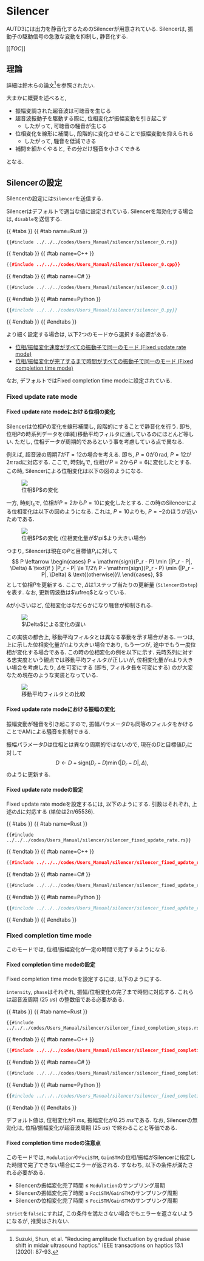 # Silencer

AUTD3には出力を静音化するためのSilencerが用意されている.
Silencerは, 振動子の駆動信号の急激な変動を抑制し, 静音化する.

[[_TOC_]]

## 理論

詳細は鈴木らの論文[^suzuki2020]を参照されたい.

大まかに概要を述べると, 

* 振幅変調された超音波は可聴音を生じる
* 超音波振動子を駆動する際に, 位相変化が振幅変動を引き起こす
    * したがって, 可聴音の騒音が生じる
* 位相変化を線形に補間し, 段階的に変化させることで振幅変動を抑えられる
    * したがって, 騒音を低減できる
* 補間を細かくやると, その分だけ騒音を小さくできる

となる.

## Silencerの設定

Silencerの設定には`Silencer`を送信する.

Silencerはデフォルトで適当な値に設定されている.
Silencerを無効化する場合は, `disable`を送信する.

{{ #tabs }}
{{ #tab name=Rust }}
```rust,edition2024
{{#include ../../../codes/Users_Manual/silencer/silencer_0.rs}}
```
{{ #endtab }}
{{ #tab name=C++ }}
```cpp
{{#include ../../../codes/Users_Manual/silencer/silencer_0.cpp}}
```
{{ #endtab }}
{{ #tab name=C# }}
```cs
{{#include ../../../codes/Users_Manual/silencer/silencer_0.cs}}
```
{{ #endtab }}
{{ #tab name=Python }}
```python
{{#include ../../../codes/Users_Manual/silencer/silencer_0.py}}
```
{{ #endtab }}
{{ #endtabs }}

より細く設定する場合は, 以下2つのモードから選択する必要がある.

- [位相/振幅変化速度がすべての振動子で同一のモード (Fixed update rate mode)](#fixed-update-rate-mode)
- [位相/振幅変化が完了するまで時間がすべての振動子で同一のモード (Fixed completion time mode)](#fixed-completion-time-mode)

なお, デフォルトではFixed completion time modeに設定されている.

### Fixed update rate mode

#### Fixed update rate modeにおける位相の変化

Silencerは位相$P$の変化を線形補間し, 段階的にすることで静音化を行う.
即ち, 位相$P$の時系列データを(単純)移動平均フィルタに通しているのにほとんど等しい.
ただし, 位相データが周期的であるという事を考慮している点で異なる.

例えば, 超音波の周期$T$が$T=12$の場合を考える. 即ち, $P=0$が$0\,\mathrm{rad}$, $P=12$が$2\pi\,\mathrm{rad}$に対応する. 
ここで, 時刻$t_s$で, 位相が$P=2$から$P=6$に変化したとする.
この時, Silencerによる位相変化は以下の図のようになる.

<figure>
  <img src="../../fig/Users_Manual/silent/phase.svg"/>
<figcaption>位相$P$の変化</figcaption>
</figure>

一方, 時刻$t_s$で, 位相が$P=2$から$P=10$に変化したとする.
この時のSilencerによる位相変化は以下の図のようになる.
これは, $P=10$よりも, $P=-2$のほうが近いためである.

<figure>
  <img src="../../fig/Users_Manual/silent/phase2.svg"/>
<figcaption>位相$P$の変化 (位相変化量が$\pi$より大きい場合)</figcaption>
</figure>

つまり, Silencerは現在の$P$と目標値$P_r$に対して
$$
    P \leftarrow \begin{cases}
        P + \mathrm{sign}(P_r - P) \min (|P_r - P|, \Delta) & \text{if } |P_r - P| \le T/2\\
        P - \mathrm{sign}(P_r - P) \min (|P_r - P|, \Delta) & \text{(otherwise)}\\
    \end{cases},
$$
として位相$P$を更新する.
ここで, $\Delta$は1ステップ当たりの更新量 (`Silencer`の`step`) を表す.
なお, 更新周波数は$\ufreq$となっている.

$\Delta$が小さいほど, 位相変化はなだらかになり騒音が抑制される.

<figure>
  <img src="../../fig/Users_Manual/silent/duty.svg"/>
<figcaption>$\Delta$による変化の違い</figcaption>
</figure>

この実装の都合上, 移動平均フィルタとは異なる挙動を示す場合がある.
一つは, 上に示した位相変化量が$\pi$より大きい場合であり, もう一つが, 途中でもう一度位相が変化する場合である.
この時の位相変化の例を以下に示す.
元時系列に対する忠実度という観点では移動平均フィルタが正しいが, 位相変化量が$\pi$より大きい場合を考慮したり, $\Delta$を可変にする (即ち, フィルタ長を可変にする) のが大変なため現在のような実装となっている.

<figure>
  <img src="../../fig/Users_Manual/silent/mean.svg"/>
<figcaption>移動平均フィルタとの比較</figcaption>
</figure>

#### Fixed update rate modeにおける振幅の変化

振幅変動が騒音を引き起こすので, 振幅パラメータ$D$も同等のフィルタをかけることでAMによる騒音を抑制できる.

振幅パラメータ$D$は位相とは異なり周期的ではないので, 現在の$D$と目標値$D_r$に対して
$$
    D \leftarrow D + \mathrm{sign}(D_r - D) \min (|D_r - D|, \Delta),
$$
のように更新する.

#### Fixed update rate modeの設定

Fixed update rate modeを設定するには, 以下のようにする.
引数はそれぞれ, 上述の$\Delta$に対応する (単位は$2\pi/65536$).

{{ #tabs }}
{{ #tab name=Rust }}
```rust,edition2024
{{#include ../../../codes/Users_Manual/silencer/silencer_fixed_update_rate.rs}}
```
{{ #endtab }}
{{ #tab name=C++ }}
```cpp
{{#include ../../../codes/Users_Manual/silencer/silencer_fixed_update_rate.cpp}}
```
{{ #endtab }}
{{ #tab name=C# }}
```cs
{{#include ../../../codes/Users_Manual/silencer/silencer_fixed_update_rate.cs}}
```
{{ #endtab }}
{{ #tab name=Python }}
```python
{{#include ../../../codes/Users_Manual/silencer/silencer_fixed_update_rate.py}}
```
{{ #endtab }}
{{ #endtabs }}

### Fixed completion time mode

このモードでは, 位相/振幅変化が一定の時間で完了するようになる.

#### Fixed completion time modeの設定

Fixed completion time modeを設定するには, 以下のようにする.

`intensity`, `phase`はそれぞれ, 振幅/位相変化の完了まで時間に対応する.
これらは超音波周期 ($\SI{25}{us}$) の整数倍である必要がある.

{{ #tabs }}
{{ #tab name=Rust }}
```rust,edition2024
{{#include ../../../codes/Users_Manual/silencer/silencer_fixed_completion_steps.rs}}
```
{{ #endtab }}
{{ #tab name=C++ }}
```cpp
{{#include ../../../codes/Users_Manual/silencer/silencer_fixed_completion_steps.cpp}}
```
{{ #endtab }}
{{ #tab name=C# }}
```cs
{{#include ../../../codes/Users_Manual/silencer/silencer_fixed_completion_steps.cs}}
```
{{ #endtab }}
{{ #tab name=Python }}
```python
{{#include ../../../codes/Users_Manual/silencer/silencer_fixed_completion_steps.py}}
```
{{ #endtab }}
{{ #endtabs }}

デフォルト値は, 位相変化が$\SI{1}{ms}$, 振幅変化が$\SI{0.25}{ms}$である.
なお, Silencerの無効化は, 位相/振幅変化が超音波周期 ($\SI{25}{us}$) で終わることと等価である.

#### Fixed completion time modeの注意点

このモードでは, `Modulation`や`FociSTM`, `GainSTM`の位相/振幅がSilencerに指定した時間で完了できない場合にエラーが返される.
すなわち, 以下の条件が満たされる必要がある.
- Silencerの振幅変化完了時間 $\le$ `Modulation`のサンプリング周期
- Silencerの振幅変化完了時間 $\le$ `FociSTM`/`GainSTM`のサンプリング周期
- Silencerの位相変化完了時間 $\le$ `FociSTM`/`GainSTM`のサンプリング周期

`strict`を`false`にすれば, この条件を満たさない場合でもエラーを返さないようになるが, 推奨はされない.

[^suzuki2020]: Suzuki, Shun, et al. "Reducing amplitude fluctuation by gradual phase shift in midair ultrasound haptics." IEEE transactions on haptics 13.1 (2020): 87-93.
